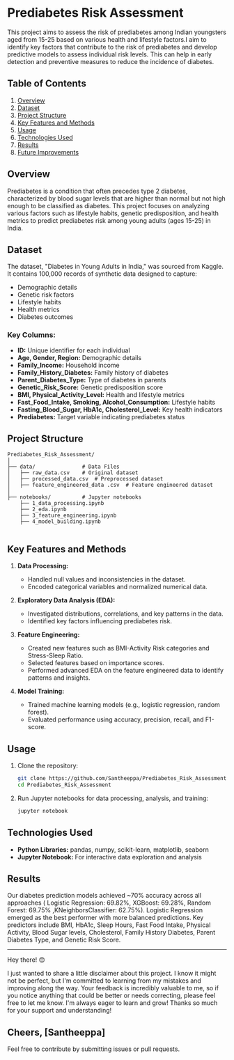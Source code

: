 # Prediabetes Risk Assessment

This project aims to assess the risk of prediabetes among Indian youngsters aged from 15-25 based on various health and lifestyle factors.I aim to identify key factors that contribute to the risk of prediabetes and develop predictive models to assess individual risk levels. This can help in early detection and preventive measures to reduce the incidence of diabetes.

## Table of Contents

1. [Overview](#overview)
2. [Dataset](#dataset)
3. [Project Structure](#project-structure)
4. [Key Features and Methods](#key-features-and-methods)
5. [Usage](#usage)
6. [Technologies Used](#technologies-used)
7. [Results](#results)
8. [Future Improvements](#future-improvements)

## Overview

Prediabetes is a condition that often precedes type 2 diabetes, characterized by blood sugar levels that are higher than normal but not high enough to be classified as diabetes. This project focuses on analyzing various factors such as lifestyle habits, genetic predisposition, and health metrics to predict prediabetes risk among young adults (ages 15-25) in India.

## Dataset

The dataset, "Diabetes in Young Adults in India," was sourced from Kaggle. It contains 100,000 records of synthetic data designed to capture:

- Demographic details
- Genetic risk factors
- Lifestyle habits
- Health metrics
- Diabetes outcomes

### Key Columns:

- **ID:** Unique identifier for each individual
- **Age, Gender, Region:** Demographic details
- **Family_Income:** Household income
- **Family_History_Diabetes:** Family history of diabetes
- **Parent_Diabetes_Type:** Type of diabetes in parents
- **Genetic_Risk_Score:** Genetic predisposition score
- **BMI, Physical_Activity_Level:** Health and lifestyle metrics
- **Fast_Food_Intake, Smoking, Alcohol_Consumption:** Lifestyle habits
- **Fasting_Blood_Sugar, HbA1c, Cholesterol_Level:** Key health indicators
- **Prediabetes:** Target variable indicating prediabetes status

## Project Structure

```
Prediabetes_Risk_Assessment/
│
├── data/               # Data Files
│   ├── raw_data.csv    # Original dataset
│   ├── processed_data.csv  # Preprocessed dataset
│   ├── feature_engineered_data .csv  # Feature engineered dataset
│    
├── notebooks/          # Jupyter notebooks 
    ├── 1_data_processing.ipynb
    ├── 2_eda.ipynb
    ├── 3_feature_engineering.ipynb
    ├── 4_model_building.ipynb


```

## Key Features and Methods

1. **Data Processing:**
   - Handled null values and inconsistencies in the dataset.
   - Encoded categorical variables and normalized numerical data.

2. **Exploratory Data Analysis (EDA):**
   - Investigated distributions, correlations, and key patterns in the data.
   - Identified key factors influencing prediabetes risk.

3. **Feature Engineering:**
   - Created new features such as BMI-Activity Risk categories and Stress-Sleep Ratio.
   - Selected features based on importance scores.
   - Performed advanced EDA on the feature engineered data to identify patterns and insights.

4. **Model Training:**
   - Trained machine learning models (e.g., logistic regression, random forest).
   - Evaluated performance using accuracy, precision, recall, and F1-score.


## Usage

1. Clone the repository:
   ```bash
   git clone https://github.com/Santheeppa/Prediabetes_Risk_Assessment.git
   cd Prediabetes_Risk_Assessment
   ```
2. Run Jupyter notebooks for data processing, analysis, and training:
   ```bash
   jupyter notebook
   ```

## Technologies Used

- **Python Libraries:** pandas, numpy, scikit-learn, matplotlib, seaborn
- **Jupyter Notebook:** For interactive data exploration and analysis

## Results

Our diabetes prediction models achieved ~70% accuracy across all approaches ( Logistic Regression: 69.82%, XGBoost: 69.28%, Random Forest: 69.75% ,KNeighborsClassifier: 62.75%). Logistic Regression emerged as the best performer with more balanced predictions. Key predictors include BMI, HbA1c, Sleep Hours, Fast Food Intake, Physical Activity, Blood Sugar levels, Cholesterol, Family History Diabetes, Parent Diabetes Type, and Genetic Risk Score.

---

Hey there! 😊

I just wanted to share a little disclaimer about this project. I know it might not be perfect, but I'm committed to learning from my mistakes and improving along the way. Your feedback is incredibly valuable to me, so if you notice anything that could be better or needs correcting, please feel free to let me know. I'm always eager to learn and grow!
Thanks so much for your support and understanding!

Cheers, [Santheeppa]
---
Feel free to contribute by submitting issues or pull requests.

